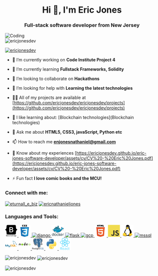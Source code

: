 <h1 align="center">Hi 👋, I'm Eric Jones</h1>
<h3 align="center">Full-stack software developer from New Jersey</h3>
<img align="right" alt="Coding" width="800" src="https://media0.giphy.com/media/ko7twHhomhk8E/giphy.gif?cid=790b76110c2966d3d3bffe41d531ee9f07f13deb2ba806b3&rid=giphy.gif&ct=g">

<p align="left"> <img src="https://komarev.com/ghpvc/?username=ericjonesdev&label=Profile%20views&color=0e75b6&style=flat" alt="ericjonesdev" /> </p>

<p align="left"> <a href="https://github.com/ryo-ma/github-profile-trophy"><img src="https://github-profile-trophy.vercel.app/?username=ericjonesdev" alt="ericjonesdev" /></a> </p>

- 🔭 I’m currently working on **Code Institute Project 4**

- 🌱 I’m currently learning **Fullstack Frameworks, Solidity**

- 👯 I’m looking to collaborate on **Hackathons**

- 🤝 I’m looking for help with **Learning the latest technologies**

- 👨‍💻 All of my projects are available at [https://github.com/ericjonesdev/ericjonesdev/projects](https://github.com/ericjonesdev/ericjonesdev/projects)

- 📝 I like learning about: [Blockchain technologies](Blockchain technologies)

- 💬 Ask me about **HTML5, CSS3, javaScript, Python etc**

- 📫 How to reach me **enjonesnathaniel@gmail.com**

- 📄 Know about my experiences [https://ericjonesdev.github.io/eric-jones-software-developer/assets/cv/CV%20-%20Eric%20Jones.pdf](https://ericjonesdev.github.io/eric-jones-software-developer/assets/cv/CV%20-%20Eric%20Jones.pdf)

- ⚡ Fun fact **I love comic books and the MCU!**

<h3 align="left">Connect with me:</h3>
<p align="left">
<a href="https://twitter.com/eturnall_e_biz" target="blank"><img align="center" src="https://raw.githubusercontent.com/rahuldkjain/github-profile-readme-generator/master/src/images/icons/Social/twitter.svg" alt="eturnall_e_biz" height="30" width="40" /></a>
<a href="https://linkedin.com/in/ericnathanieljones" target="blank"><img align="center" src="https://raw.githubusercontent.com/rahuldkjain/github-profile-readme-generator/master/src/images/icons/Social/linked-in-alt.svg" alt="ericnathanieljones" height="30" width="40" /></a>
</p>

<h3 align="left">Languages and Tools:</h3>
<p align="left"> <a href="https://getbootstrap.com" target="_blank" rel="noreferrer"> <img src="https://raw.githubusercontent.com/devicons/devicon/master/icons/bootstrap/bootstrap-plain-wordmark.svg" alt="bootstrap" width="40" height="40"/> </a> <a href="https://www.w3schools.com/css/" target="_blank" rel="noreferrer"> <img src="https://raw.githubusercontent.com/devicons/devicon/master/icons/css3/css3-original-wordmark.svg" alt="css3" width="40" height="40"/> </a> <a href="https://www.djangoproject.com/" target="_blank" rel="noreferrer"> <img src="https://cdn.worldvectorlogo.com/logos/django.svg" alt="django" width="40" height="40"/> </a> <a href="https://www.docker.com/" target="_blank" rel="noreferrer"> <img src="https://raw.githubusercontent.com/devicons/devicon/master/icons/docker/docker-original-wordmark.svg" alt="docker" width="40" height="40"/> </a> <a href="https://flask.palletsprojects.com/" target="_blank" rel="noreferrer"> <img src="https://www.vectorlogo.zone/logos/pocoo_flask/pocoo_flask-icon.svg" alt="flask" width="40" height="40"/> </a> <a href="https://cloud.google.com" target="_blank" rel="noreferrer"> <img src="https://www.vectorlogo.zone/logos/google_cloud/google_cloud-icon.svg" alt="gcp" width="40" height="40"/> </a> <a href="https://www.w3.org/html/" target="_blank" rel="noreferrer"> <img src="https://raw.githubusercontent.com/devicons/devicon/master/icons/html5/html5-original-wordmark.svg" alt="html5" width="40" height="40"/> </a> <a href="https://developer.mozilla.org/en-US/docs/Web/JavaScript" target="_blank" rel="noreferrer"> <img src="https://raw.githubusercontent.com/devicons/devicon/master/icons/javascript/javascript-original.svg" alt="javascript" width="40" height="40"/> </a> <a href="https://www.linux.org/" target="_blank" rel="noreferrer"> <img src="https://raw.githubusercontent.com/devicons/devicon/master/icons/linux/linux-original.svg" alt="linux" width="40" height="40"/> </a> <a href="https://www.microsoft.com/en-us/sql-server" target="_blank" rel="noreferrer"> <img src="https://www.svgrepo.com/show/303229/microsoft-sql-server-logo.svg" alt="mssql" width="40" height="40"/> </a> <a href="https://www.mysql.com/" target="_blank" rel="noreferrer"> <img src="https://raw.githubusercontent.com/devicons/devicon/master/icons/mysql/mysql-original-wordmark.svg" alt="mysql" width="40" height="40"/> </a> <a href="https://nodejs.org" target="_blank" rel="noreferrer"> <img src="https://raw.githubusercontent.com/devicons/devicon/master/icons/nodejs/nodejs-original-wordmark.svg" alt="nodejs" width="40" height="40"/> </a> <a href="https://www.postgresql.org" target="_blank" rel="noreferrer"> <img src="https://raw.githubusercontent.com/devicons/devicon/master/icons/postgresql/postgresql-original-wordmark.svg" alt="postgresql" width="40" height="40"/> </a> <a href="https://www.python.org" target="_blank" rel="noreferrer"> <img src="https://raw.githubusercontent.com/devicons/devicon/master/icons/python/python-original.svg" alt="python" width="40" height="40"/> </a> <a href="https://reactjs.org/" target="_blank" rel="noreferrer"> <img src="https://raw.githubusercontent.com/devicons/devicon/master/icons/react/react-original-wordmark.svg" alt="react" width="40" height="40"/> </a> </p>

<p><img align="left" src="https://github-readme-stats.vercel.app/api/top-langs?username=ericjonesdev&show_icons=true&locale=en&layout=compact" alt="ericjonesdev" /></p>

<p>&nbsp;<img align="center" src="https://github-readme-stats.vercel.app/api?username=ericjonesdev&show_icons=true&locale=en" alt="ericjonesdev" /></p>

<p><img align="center" src="https://github-readme-streak-stats.herokuapp.com/?user=ericjonesdev&" alt="ericjonesdev" /></p>
